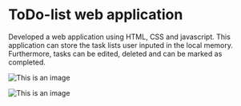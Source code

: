 # ToDo-list web application

Developed a web application using HTML, CSS and javascript. This application can store the task lists user inputed in the local memory. Furthermore, tasks can be edited, deleted and can be marked as completed.

![This is an image](https://i.imgur.com/jSPmURo.png)

![This is an image](https://i.imgur.com/iR7dxBf.png)
